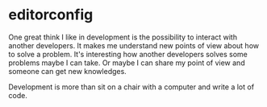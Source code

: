 # editorconfig

One great think I like in development is the possibility to interact with another developers. It makes me understand new points of view about how to solve a problem. It's interesting how another developers solves some problems maybe I can take. Or maybe I can share my point of view and someone can get new knowledges.

Development is more than sit on a chair with a computer and write a lot of code. 
